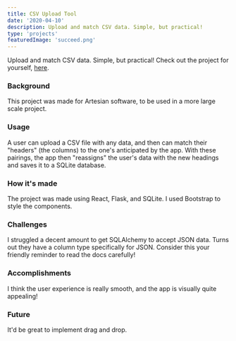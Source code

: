 ```yaml
---
title: CSV Upload Tool
date: '2020-04-10'
description: Upload and match CSV data. Simple, but practical!
type: 'projects'
featuredImage: 'succeed.png'
---
```


Upload and match CSV data. Simple, but practical! Check out the project for yourself, [here](https://michaelfromyeg.github.io/CSV-Upload-Tool/).

### Background

This project was made for Artesian software, to be used in a more large scale project.

### Usage

A user can upload a CSV file with any data, and then can match their "headers" (the columns) to the one's anticipated by the app. With these pairings, the app then "reassigns" the user's data with the new headings and saves it to a SQLite database.

### How it's made

The project was made using React, Flask, and SQLite. I used Bootstrap to style the components.

### Challenges

I struggled a decent amount to get SQLAlchemy to accept JSON data. Turns out they have a column type specifically for JSON. Consider this your friendly reminder to read the docs carefully!

### Accomplishments

I think the user experience is really smooth, and the app is visually quite appealing!

### Future

It'd be great to implement drag and drop.
